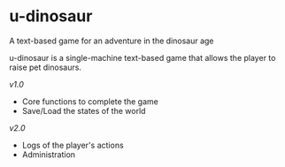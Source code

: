 # u-dinosaur
A text-based game for an adventure in the dinosaur age

u-dinosaur is a single-machine text-based game that allows the player to raise pet dinosaurs.

_v1.0_

- Core functions to complete the game
- Save/Load the states of the world

_v2.0_

- Logs of the player's actions
- Administration
